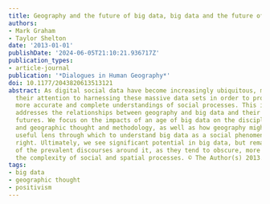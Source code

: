 ```yaml
---
title: Geography and the future of big data, big data and the future of geography
authors:
- Mark Graham
- Taylor Shelton
date: '2013-01-01'
publishDate: '2024-06-05T21:10:21.936717Z'
publication_types:
- article-journal
publication: '*Dialogues in Human Geography*'
doi: 10.1177/2043820613513121
abstract: As digital social data have become increasingly ubiquitous, many have turned
  their attention to harnessing these massive data sets in order to produce purportedly
  more accurate and complete understandings of social processes. This intervention
  addresses the relationships between geography and big data and their intertwined
  futures. We focus on the impacts of an age of big data on the discipline of geography
  and geographic thought and methodology, as well as how geography might provide a
  useful lens through which to understand big data as a social phenomenon in its own
  right. Ultimately, we see significant potential in big data, but remain skeptical
  of the prevalent discourses around it, as they tend to obscure, more than reveal,
  the complexity of social and spatial processes. © The Author(s) 2013.
tags:
- big data
- geographic thought
- positivism
---
```

